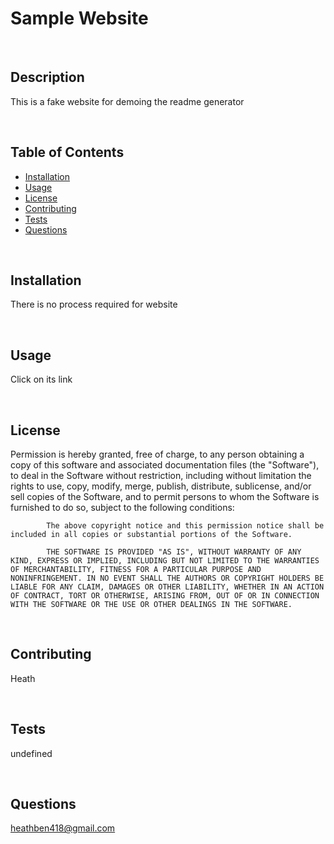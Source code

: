 # Sample Website
 
&nbsp;

## Description

This is a fake website for demoing the readme generator

&nbsp;

## Table of Contents

* [Installation](#Installation)
* [Usage](#Usage)
* [License](#License)
* [Contributing](#Contributing)
* [Tests](#Tests)
* [Questions](#Questions)

&nbsp;

## Installation

There is no process required for website

&nbsp;

## Usage

Click on its link

&nbsp;

## License

Permission is hereby granted, free of charge, to any person obtaining a copy of this software and associated documentation files (the "Software"), to deal in the Software without restriction, including without limitation the rights to use, copy, modify, merge, publish, distribute, sublicense, and/or sell copies of the Software, and to permit persons to whom the Software is furnished to do so, subject to the following conditions:
            
            The above copyright notice and this permission notice shall be included in all copies or substantial portions of the Software.
            
            THE SOFTWARE IS PROVIDED "AS IS", WITHOUT WARRANTY OF ANY KIND, EXPRESS OR IMPLIED, INCLUDING BUT NOT LIMITED TO THE WARRANTIES OF MERCHANTABILITY, FITNESS FOR A PARTICULAR PURPOSE AND NONINFRINGEMENT. IN NO EVENT SHALL THE AUTHORS OR COPYRIGHT HOLDERS BE LIABLE FOR ANY CLAIM, DAMAGES OR OTHER LIABILITY, WHETHER IN AN ACTION OF CONTRACT, TORT OR OTHERWISE, ARISING FROM, OUT OF OR IN CONNECTION WITH THE SOFTWARE OR THE USE OR OTHER DEALINGS IN THE SOFTWARE.

&nbsp;

## Contributing

Heath

&nbsp;

## Tests

undefined

&nbsp;

## Questions

heathben418@gmail.com

